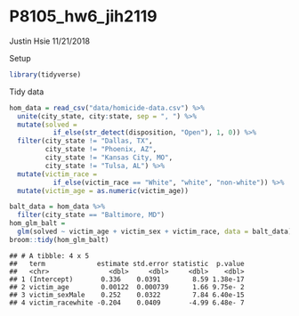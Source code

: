 P8105\_hw6\_jih2119
================
Justin Hsie
11/21/2018

Setup

``` r
library(tidyverse)
```

Tidy data

``` r
hom_data = read_csv("data/homicide-data.csv") %>% 
  unite(city_state, city:state, sep = ", ") %>% 
  mutate(solved = 
           if_else(str_detect(disposition, "Open"), 1, 0)) %>% 
  filter(city_state != "Dallas, TX", 
         city_state != "Phoenix, AZ", 
         city_state != "Kansas City, MO", 
         city_state != "Tulsa, AL") %>% 
  mutate(victim_race = 
           if_else(victim_race == "White", "white", "non-white")) %>% 
  mutate(victim_age = as.numeric(victim_age))
```

``` r
balt_data = hom_data %>% 
  filter(city_state == "Baltimore, MD")
hom_glm_balt = 
  glm(solved ~ victim_age + victim_sex + victim_race, data = balt_data)
broom::tidy(hom_glm_balt)
```

    ## # A tibble: 4 x 5
    ##   term             estimate std.error statistic  p.value
    ##   <chr>               <dbl>     <dbl>     <dbl>    <dbl>
    ## 1 (Intercept)       0.336    0.0391        8.59 1.38e-17
    ## 2 victim_age        0.00122  0.000739      1.66 9.75e- 2
    ## 3 victim_sexMale    0.252    0.0322        7.84 6.40e-15
    ## 4 victim_racewhite -0.204    0.0409       -4.99 6.48e- 7
